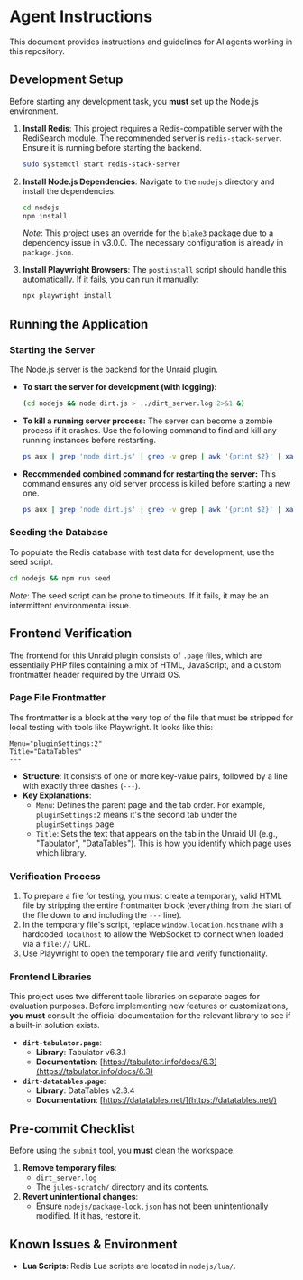 # Agent Instructions

This document provides instructions and guidelines for AI agents working in this repository.

## Development Setup

Before starting any development task, you **must** set up the Node.js environment.

1.  **Install Redis**: This project requires a Redis-compatible server with the RediSearch module. The recommended server is `redis-stack-server`. Ensure it is running before starting the backend.
    ```bash
    sudo systemctl start redis-stack-server
    ```

2.  **Install Node.js Dependencies**: Navigate to the `nodejs` directory and install the dependencies.
    ```bash
    cd nodejs
    npm install
    ```
    *Note*: This project uses an override for the `blake3` package due to a dependency issue in v3.0.0. The necessary configuration is already in `package.json`.

3.  **Install Playwright Browsers**: The `postinstall` script should handle this automatically. If it fails, you can run it manually:
    ```bash
    npx playwright install
    ```

## Running the Application

### Starting the Server

The Node.js server is the backend for the Unraid plugin.

-   **To start the server for development (with logging):**
    ```bash
    (cd nodejs && node dirt.js > ../dirt_server.log 2>&1 &)
    ```

-   **To kill a running server process:**
    The server can become a zombie process if it crashes. Use the following command to find and kill any running instances before restarting.
    ```bash
    ps aux | grep 'node dirt.js' | grep -v grep | awk '{print $2}' | xargs kill -9 || true
    ```

-   **Recommended combined command for restarting the server:**
    This command ensures any old server process is killed before starting a new one.
    ```bash
    ps aux | grep 'node dirt.js' | grep -v grep | awk '{print $2}' | xargs kill -9 || true; (cd nodejs && npm install && npm run start > ../dirt_server.log 2>&1 &)
    ```

### Seeding the Database

To populate the Redis database with test data for development, use the seed script.

```bash
cd nodejs && npm run seed
```
*Note*: The seed script can be prone to timeouts. If it fails, it may be an intermittent environmental issue.

## Frontend Verification

The frontend for this Unraid plugin consists of `.page` files, which are essentially PHP files containing a mix of HTML, JavaScript, and a custom frontmatter header required by the Unraid OS.

### Page File Frontmatter

The frontmatter is a block at the very top of the file that must be stripped for local testing with tools like Playwright. It looks like this:
```
Menu="pluginSettings:2"
Title="DataTables"
---
```
-   **Structure**: It consists of one or more key-value pairs, followed by a line with exactly three dashes (`---`).
-   **Key Explanations**:
    -   `Menu`: Defines the parent page and the tab order. For example, `pluginSettings:2` means it's the second tab under the `pluginSettings` page.
    -   `Title`: Sets the text that appears on the tab in the Unraid UI (e.g., "Tabulator", "DataTables"). This is how you identify which page uses which library.

### Verification Process

1.  To prepare a file for testing, you must create a temporary, valid HTML file by stripping the entire frontmatter block (everything from the start of the file down to and including the `---` line).
2.  In the temporary file's script, replace `window.location.hostname` with a hardcoded `localhost` to allow the WebSocket to connect when loaded via a `file://` URL.
3.  Use Playwright to open the temporary file and verify functionality.

### Frontend Libraries

This project uses two different table libraries on separate pages for evaluation purposes. Before implementing new features or customizations, **you must** consult the official documentation for the relevant library to see if a built-in solution exists.

-   **`dirt-tabulator.page`**:
    -   **Library**: Tabulator v6.3.1
    -   **Documentation**: [https://tabulator.info/docs/6.3](https://tabulator.info/docs/6.3)
-   **`dirt-datatables.page`**:
    -   **Library**: DataTables v2.3.4
    -   **Documentation**: [https://datatables.net/](https://datatables.net/)


## Pre-commit Checklist

Before using the `submit` tool, you **must** clean the workspace.

1.  **Remove temporary files**:
    -   `dirt_server.log`
    -   The `jules-scratch/` directory and its contents.
2.  **Revert unintentional changes**:
    -   Ensure `nodejs/package-lock.json` has not been unintentionally modified. If it has, restore it.

## Known Issues & Environment

-   **Lua Scripts**: Redis Lua scripts are located in `nodejs/lua/`.
